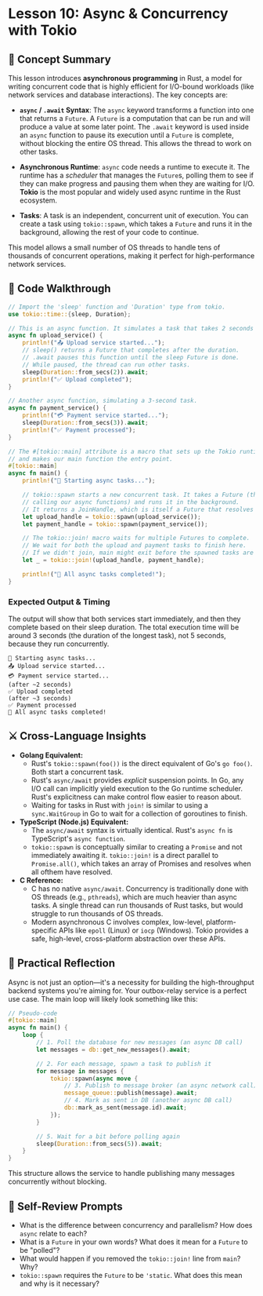 # Lesson 10: Async & Concurrency with Tokio

## 🧠 Concept Summary
This lesson introduces **asynchronous programming** in Rust, a model for writing concurrent code that is highly efficient for I/O-bound workloads (like network services and database interactions). The key concepts are:

-   **`async` / `.await` Syntax**: The `async` keyword transforms a function into one that returns a `Future`. A `Future` is a computation that can be run and will produce a value at some later point. The `.await` keyword is used inside an `async` function to pause its execution until a `Future` is complete, without blocking the entire OS thread. This allows the thread to work on other tasks.

-   **Asynchronous Runtime**: `async` code needs a runtime to execute it. The runtime has a *scheduler* that manages the `Future`s, polling them to see if they can make progress and pausing them when they are waiting for I/O. **Tokio** is the most popular and widely used async runtime in the Rust ecosystem.

-   **Tasks**: A task is an independent, concurrent unit of execution. You can create a task using `tokio::spawn`, which takes a `Future` and runs it in the background, allowing the rest of your code to continue.

This model allows a small number of OS threads to handle tens of thousands of concurrent operations, making it perfect for high-performance network services.

## 🧩 Code Walkthrough

```rust
// Import the 'sleep' function and 'Duration' type from tokio.
use tokio::time::{sleep, Duration};

// This is an async function. It simulates a task that takes 2 seconds to complete.
async fn upload_service() {
    println!("📤 Upload service started...");
    // sleep() returns a Future that completes after the duration.
    // .await pauses this function until the sleep Future is done.
    // While paused, the thread can run other tasks.
    sleep(Duration::from_secs(2)).await;
    println!("✅ Upload completed");
}

// Another async function, simulating a 3-second task.
async fn payment_service() {
    println!("💳 Payment service started...");
    sleep(Duration::from_secs(3)).await;
    println!("✅ Payment processed");
}

// The #[tokio::main] attribute is a macro that sets up the Tokio runtime
// and makes our main function the entry point.
#[tokio::main]
async fn main() {
    println!("🚀 Starting async tasks...");

    // tokio::spawn starts a new concurrent task. It takes a Future (the result of
    // calling our async functions) and runs it in the background.
    // It returns a JoinHandle, which is itself a Future that resolves when the task is done.
    let upload_handle = tokio::spawn(upload_service());
    let payment_handle = tokio::spawn(payment_service());

    // The tokio::join! macro waits for multiple Futures to complete.
    // We wait for both the upload and payment tasks to finish here.
    // If we didn't join, main might exit before the spawned tasks are done.
    let _ = tokio::join!(upload_handle, payment_handle);

    println!("🎉 All async tasks completed!");
}
```

### Expected Output & Timing
The output will show that both services start immediately, and then they complete based on their sleep duration. The total execution time will be around 3 seconds (the duration of the longest task), not 5 seconds, because they run concurrently.

```
🚀 Starting async tasks...
📤 Upload service started...
💳 Payment service started...
(after ~2 seconds)
✅ Upload completed
(after ~3 seconds)
✅ Payment processed
🎉 All async tasks completed!
```

## ⚔️ Cross-Language Insights
-   **Golang Equivalent:**
    -   Rust's `tokio::spawn(foo())` is the direct equivalent of Go's `go foo()`. Both start a concurrent task.
    -   Rust's `async/await` provides *explicit* suspension points. In Go, any I/O call can implicitly yield execution to the Go runtime scheduler. Rust's explicitness can make control flow easier to reason about.
    -   Waiting for tasks in Rust with `join!` is similar to using a `sync.WaitGroup` in Go to wait for a collection of goroutines to finish.
-   **TypeScript (Node.js) Equivalent:**
    -   The `async/await` syntax is virtually identical. Rust's `async fn` is TypeScript's `async function`.
    -   `tokio::spawn` is conceptually similar to creating a `Promise` and not immediately awaiting it. `tokio::join!` is a direct parallel to `Promise.all()`, which takes an array of Promises and resolves when all ofthem have resolved.
-   **C Reference:**
    -   C has no native `async/await`. Concurrency is traditionally done with OS threads (e.g., `pthreads`), which are much heavier than async tasks. A single thread can run thousands of Rust tasks, but would struggle to run thousands of OS threads.
    -   Modern asynchronous C involves complex, low-level, platform-specific APIs like `epoll` (Linux) or `iocp` (Windows). Tokio provides a safe, high-level, cross-platform abstraction over these APIs.

## 🚀 Practical Reflection
Async is not just an option—it's a necessity for building the high-throughput backend systems you're aiming for. Your outbox-relay service is a perfect use case. The main loop will likely look something like this:

```rust
// Pseudo-code
#[tokio::main]
async fn main() {
    loop {
        // 1. Poll the database for new messages (an async DB call)
        let messages = db::get_new_messages().await;

        // 2. For each message, spawn a task to publish it
        for message in messages {
            tokio::spawn(async move {
                // 3. Publish to message broker (an async network call)
                message_queue::publish(message).await;
                // 4. Mark as sent in DB (another async DB call)
                db::mark_as_sent(message.id).await;
            });
        }

        // 5. Wait for a bit before polling again
        sleep(Duration::from_secs(5)).await;
    }
}
```
This structure allows the service to handle publishing many messages concurrently without blocking.

## 🧩 Self-Review Prompts
-   What is the difference between concurrency and parallelism? How does `async` relate to each?
-   What is a `Future` in your own words? What does it mean for a `Future` to be "polled"?
-   What would happen if you removed the `tokio::join!` line from `main`? Why?
-   `tokio::spawn` requires the `Future` to be `'static`. What does this mean and why is it necessary?
